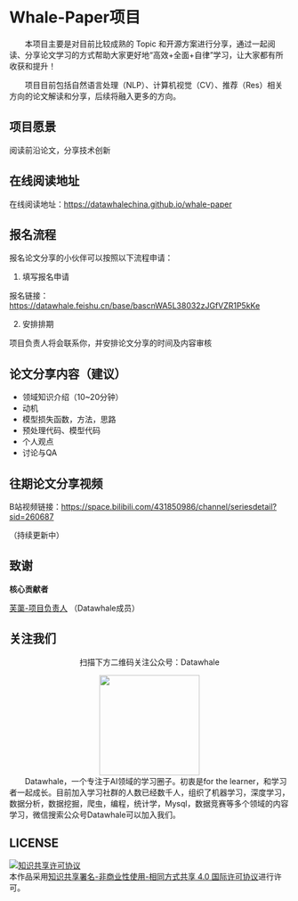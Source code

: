 # Whale-Paper项目

&emsp;&emsp;本项目主要是对目前比较成熟的 Topic 和开源方案进行分享，通过一起阅读、分享论文学习的方式帮助大家更好地“高效+全面+自律”学习，让大家都有所收获和提升！

&emsp;&emsp;项目目前包括自然语言处理（NLP）、计算机视觉（CV）、推荐（Res）相关方向的论文解读和分享，后续将融入更多的方向。

## 项目愿景

阅读前沿论文，分享技术创新

## 在线阅读地址
在线阅读地址：https://datawhalechina.github.io/whale-paper

## 报名流程

报名论文分享的小伙伴可以按照以下流程申请：

1. 填写报名申请

报名链接：https://datawhale.feishu.cn/base/bascnWA5L38032zJGfVZR1P5kKe

2. 安排排期

项目负责人将会联系你，并安排论文分享的时间及内容审核

## 论文分享内容（建议）

- 领域知识介绍（10\~20分钟）
- 动机 
- 模型损失函数，方法，思路
- 预处理代码、模型代码
- 个人观点
- 讨论与QA

## 往期论文分享视频

B站视频链接：https://space.bilibili.com/431850986/channel/seriesdetail?sid=260687

（持续更新中）

## 致谢

**核心贡献者**

[芙蕖-项目负责人](https://github.com/chenlian-zhou) （Datawhale成员）

## 关注我们
<div align=center>
<p>扫描下方二维码关注公众号：Datawhale</p>
<img src="images/qrcode.jpeg" width = "180" height = "180">
</div>
&emsp;&emsp;Datawhale，一个专注于AI领域的学习圈子。初衷是for the learner，和学习者一起成长。目前加入学习社群的人数已经数千人，组织了机器学习，深度学习，数据分析，数据挖掘，爬虫，编程，统计学，Mysql，数据竞赛等多个领域的内容学习，微信搜索公众号Datawhale可以加入我们。

## LICENSE
<a rel="license" href="http://creativecommons.org/licenses/by-nc-sa/4.0/"><img alt="知识共享许可协议" style="border-width:0" src="https://img.shields.io/badge/license-CC%20BY--NC--SA%204.0-lightgrey" /></a><br />本作品采用<a rel="license" href="http://creativecommons.org/licenses/by-nc-sa/4.0/">知识共享署名-非商业性使用-相同方式共享 4.0 国际许可协议</a>进行许可。